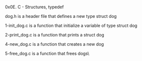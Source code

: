 0x0E. C - Structures, typedef

dog.h is a header file that defines a new type struct dog

1-init_dog.c is a function that initialize a variable of type struct dog

2-print_dog.c is a function that prints a struct dog

4-new_dog.c is a function that creates a new dog

5-free_dog.c is a function that frees dogs\
